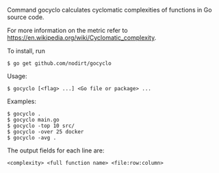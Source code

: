 Command gocyclo calculates cyclomatic complexities of functions in Go source code.

For more information on the metric refer to https://en.wikipedia.org/wiki/Cyclomatic_complexity.

To install, run

    $ go get github.com/nodirt/gocyclo

Usage:

    $ gocyclo [<flag> ...] <Go file or package> ...

Examples:

    $ gocyclo .
    $ gocyclo main.go
    $ gocyclo -top 10 src/
    $ gocyclo -over 25 docker
    $ gocyclo -avg .

The output fields for each line are:

    <complexity> <full function name> <file:row:column>
